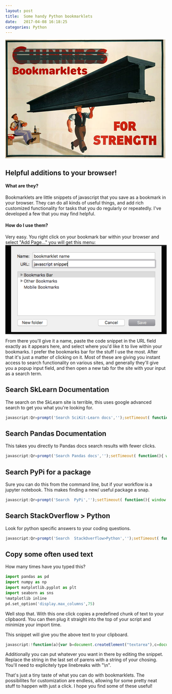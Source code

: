 ```yaml
---
layout: post
title:  Some handy Python bookmarklets
date:   2017-04-08 16:18:25
categories: Python
---
```


![](/images/bookmarklets.jpg)  

## Helpful additions to your browser!  

#### What are they?

Bookmarklets are little snippets of javascript that you save as a bookmark in your browser.  They can do all kinds of useful things, and add rich customized functionality for tasks that you do regularly or repeatedly.  I've developed a few that you may find helpful.

#### How do I use them?  
Very easy.  You right click on your bookmark bar within your browser and select "Add Page..."  you will get this menu:  
![](/images/menu.png)
From there you'll give it a name, paste the code snippet in the URL field exactly as it appears here, and select where you'd like it to live within your bookmarks.  I prefer the bookmarks bar for the stuff I use the most.  After that it's just a matter of clicking on it.  Most of these are giving you instant access to search functionality on various sites, and generally they'll give you a popup input field, and then open a new tab for the site with your input as a search term.  


## Search SkLearn Documentation  
The search on the SkLearn site is terrible,  this uses google advanced search to get you what you're looking for.   

``` Javascript
javascript:Qr=prompt('Search SciKit-Learn docs','');setTimeout( function(){ window.open('https://www.google.com/search?hl=en&as_q='+escape(Qr)+'&as_epq=&as_oq=&as_eq=&as_nlo=&as_nhi=&lr=&cr=&as_qdr=all&as_sitesearch=http%3A%2F%2Fscikit-learn.org%2F&as_occt=any&safe=images&as_filetype=&as_rights='+'') }, 10);
```  

## Search Pandas Documentation  
This takes you directly to Pandas docs search results with fewer clicks. 

``` Javascript
javascript:Qr=prompt('Search Pandas docs','');setTimeout( function(){ window.open('http://pandas.pydata.org/pandas-docs/stable/search.html?q='+escape(Qr)+'&check_keywords=yes&area=default'+'') }, 10);
```  

## Search PyPi for a package  
Sure you can do this from the command line,  but if your workflow is a jupyter notebook.  This makes finding a new/ useful package a snap.  

``` Javascript
javascript:Qr=prompt('Search  PyPi','');setTimeout( function(){ window.open('https://pypi.python.org/pypi?%3Aaction=search&term='+escape(Qr)+'&submit=search'+'') }, 10);
```  

## Search StackOverflow > Python  
Look for python specific answers to your coding questions.  

``` Javascript
javascript:Qr=prompt('Search  StackOverflow>Python','');setTimeout( function(){ window.open('http://stackoverflow.com/search?q=%5Bpython%5D'+escape(Qr)+'&submit=search'+'') }, 10);
```  

## Copy some often used text  
How many times have you typed this?  

``` python
import pandas as pd  
import numpy as np  
import matplotlib.pyplot as plt  
import seaborn as sns  
%matplotlib inline  
pd.set_option('display.max_columns',75)
```  
Well stop that.  With this one click copies a predefined chunk of text to your clipbaord.  You can then plug it straight into the top of your script and minimize your import time.  

This snippet will give you the above text to your clipboard.  

``` Javascript
javascript:!function(a){var b=document.createElement("textarea"),c=document.getSelection();b.textContent=a,document.body.appendChild(b),c.removeAllRanges(),b.select(),document.execCommand("copy"),c.removeAllRanges(),document.body.removeChild(b)}("import pandas as pd \nimport numpy as np \nimport matplotlib.pyplot as plt \nimport seaborn as sns \n%matplotlib inline\npd.set_option('display.max_columns',75)");
```  

Additionally you can put whatever you want in there by editing the snippet.  Replace the string in the last set of parens with a string of your chosing.  You'll need to explicitely type linebreaks with "\n".  

That's just a tiny taste of what you can do with bookmarklets.  The possibilites for customization are endless, allowing for some pretty neat stuff to happen with just a click.  I hope you find some of these useful!  



